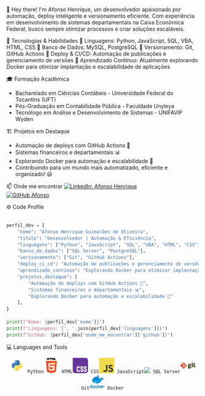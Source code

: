 👋 Hey there!
I'm Afonso Henrique, um desenvolvedor apaixonado por automação, deploy inteligente e versionamento eficiente. Com experiência em desenvolvimento de sistemas departamentais na Caixa Econômica Federal, busco sempre otimizar processos e criar soluções escaláveis.

🚀 Tecnologias & Habilidades
📌 Linguagens: Python, JavaScript, SQL, VBA, HTML, CSS
📌 Banco de Dados: MySQL, PostgreSQL
📌 Versionamento: Git, GitHub Actions
📌 Deploy & CI/CD: Automação de publicações e gerenciamento de versões
📌 Aprendizado Contínuo: Atualmente explorando Docker para otimizar implantação e escalabilidade de aplicações

🎓 Formação Acadêmica
- Bacharelado em Ciências Contábeis - Universidade Federal do Tocantins (UFT)
- Pós-Graduação em Contabilidade Pública - Faculdade Unyleya
- Tecnólogo em Análise e Desenvolvimento de Sistemas - UNIFAVIP Wyden

🏗️ Projetos em Destaque
- Automação de deploys com GitHub Actions 🚀
- Sistemas financeiros e departamentais 📊
- Explorando Docker para automação e escalabilidade 🐳
- Contribuindo para um mundo mais automatizado, eficiente e organizado! 😃

📫 Onde me encontrar
[![LinkedIn: Afonso Henrique](https://img.shields.io/badge/-Afonso%20Henrique-blue?style=flat-square&logo=Linkedin&logoColor=white&link=https://www.linkedin.com/in/afonso-henrique-guimarães-oliveira/)](https://www.linkedin.com/in/afonso-henrique-guimarães-oliveira/)  
[![GitHub Afonso](https://img.shields.io/github/followers/afonsohenrique14?label=Follow&style=social)](https://github.com/afonsohenrique14)  


⚙️ Code Profile
``` python

perfil_dev = {
    "nome": "Afonso Henrique Guimarães de Oliveira",
    "titulo": "Desenvolvedor | Automação & Eficiência",
    "linguagens": ["Python", "JavaScript", "SQL", "VBA", "HTML", "CSS"],
    "banco_de_dados": ["SQL Server", "PostgreSQL"],
    "versionamento": ["Git", "GitHub Actions"],
    "deploy_ci_cd": "Automação de publicações e gerenciamento de versões",
    "aprendizado_continuo": "Explorando Docker para otimizar implantação e escalabilidade",
    "projetos_destaque": [
        "Automação de deploys com GitHub Actions 🚀",
        "Sistemas financeiros e departamentais 📊",
        "Explorando Docker para automação e escalabilidade 🐳"
    ],
}

print(f"Nome: {perfil_dev['nome']}")
print(f"Linguagens: {', '.join(perfil_dev['linguagens'])}")
print(f"GitHub: {perfil_dev['onde_me_encontrar']['github']}")

```

💻 Languages and Tools
<p align="center"><div align="center"><code><img height="40" src="https://raw.githubusercontent.com/github/explore/main/topics/python/python.png"> Python</code><code><img height="40" src="https://raw.githubusercontent.com/github/explore/main/topics/html/html.png"> HTML</code><code><img height="40" src="https://raw.githubusercontent.com/github/explore/main/topics/css/css.png"> CSS</code><code><img height="40" src="https://raw.githubusercontent.com/github/explore/main/topics/javascript/javascript.png"> JavaScript</code><code><img height="40" src="https://raw.githubusercontent.com/github/explore/main/topics/sqlserver/sqlserver.png"> SQL Server</code><code><img height="40" src="https://raw.githubusercontent.com/github/explore/main/topics/git/git.png"> Git</code><code><img height="40" src="https://raw.githubusercontent.com/github/explore/main/topics/docker/docker.png"> Docker</code></div></p>



